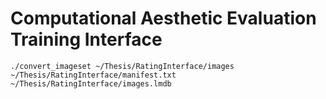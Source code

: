 # Computational Aesthetic Evaluation Training Interface

    ./convert_imageset ~/Thesis/RatingInterface/images ~/Thesis/RatingInterface/manifest.txt ~/Thesis/RatingInterface/images.lmdb
